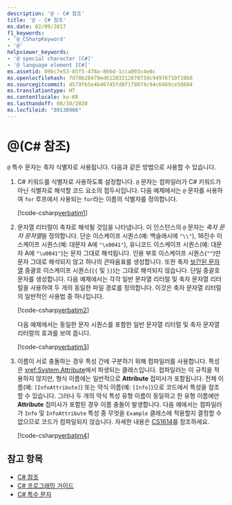 ```yaml
---
description: '@ - C# 참조'
title: '@ - C# 참조'
ms.date: 02/09/2017
f1_keywords:
- '@_CSharpKeyword'
- '@'
helpviewer_keywords:
- '@ special character [C#]'
- '@ language element [C#]'
ms.assetid: 89bc7e53-85f5-478a-866d-1cca003c4e8c
ms.openlocfilehash: 7d78b28479ed6128321207073dc94976710f10b6
ms.sourcegitcommit: d579fb5e4b46745fd0f1f8874c94c6469ce58604
ms.translationtype: HT
ms.contentlocale: ko-KR
ms.lasthandoff: 08/30/2020
ms.locfileid: "89138906"
---
```

# <a name="-c-reference"></a>@(C# 참조)

`@` 특수 문자는 축자 식별자로 사용됩니다. 다음과 같은 방법으로 사용할 수 있습니다.

1. C# 키워드를 식별자로 사용하도록 설정합니다. `@` 문자는 컴파일러가 C# 키워드가 아닌 식별자로 해석할 코드 요소의 접두사입니다. 다음 예제에서는 `@` 문자를 사용하여 `for` 루프에서 사용되는 `for`라는 이름의 식별자를 정의합니다.

   [!code-csharp[verbatim1](../../../../samples/snippets/csharp/language-reference/keywords/verbatim1.cs#1)]

1. 문자열 리터럴이 축자로 해석될 것임을 나타냅니다. 이 인스턴스의 `@` 문자는 *축자 문자 문자열*을 정의합니다. 단순 이스케이프 시퀀스(예: 백슬래시에 `"\\"`), 16진수 이스케이프 시퀀스(예: 대문자 A에 `"\x0041"`), 유니코드 이스케이프 시퀀스(예: 대문자 A에 `"\u0041"`)는 문자 그대로 해석됩니다. 인용 부호 이스케이프 시퀀스(`""`)만 문자 그대로 해석되지 않고 하나의 큰따옴표를 생성합니다. 또한 축자 [보간된 문자열](interpolated.md) 중괄호 이스케이프 시퀀스(`{{` 및 `}}`)는 그대로 해석되지 않습니다. 단일 중괄호 문자를 생성합니다. 다음 예제에서는 각각 일반 문자열 리터럴 및 축자 문자열 리터럴을 사용하여 두 개의 동일한 파일 경로를 정의합니다. 이것은 축자 문자열 리터럴의 일반적인 사용법 중 하나입니다.

   [!code-csharp[verbatim2](../../../../samples/snippets/csharp/language-reference/keywords/verbatim1.cs#2)]

   다음 예제에서는 동일한 문자 시퀀스를 포함한 일반 문자열 리터럴 및 축자 문자열 리터럴의 효과를 보여 줍니다.

   [!code-csharp[verbatim3](../../../../samples/snippets/csharp/language-reference/keywords/verbatim1.cs#3)]

1. 이름이 서로 충돌하는 경우 특성 간에 구분하기 위해 컴파일러를 사용합니다. 특성은 <xref:System.Attribute>에서 파생되는 클래스입니다. 컴파일러는 이 규칙을 적용하지 않지만, 형식 이름에는 일반적으로 **Attribute** 접미사가 포함됩니다. 전체 이름(예: `[InfoAttribute]`) 또는 약식 이름(예: `[Info]`)으로 코드에서 특성을 참조할 수 있습니다. 그러나 두 개의 약식 특성 유형 이름이 동일하고 한 유형 이름에만 **Attribute** 접미사가 포함된 경우 이름 충돌이 발생합니다. 다음 예에서는 컴파일러가 `Info` 및 `InfoAttribute` 특성 중 무엇을 `Example` 클래스에 적용할지 결정할 수 없으므로 코드가 컴파일되지 않습니다. 자세한 내용은 [CS1614](../compiler-messages/cs1614.md)를 참조하세요.

   [!code-csharp[verbatim4](../../../../samples/snippets/csharp/language-reference/keywords/verbatim2.cs#1)]

## <a name="see-also"></a>참고 항목

- [C# 참조](../index.md)
- [C# 프로그래밍 가이드](../../programming-guide/index.md)
- [C# 특수 문자](./index.md)
